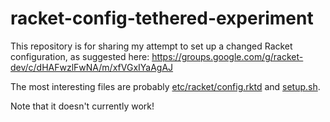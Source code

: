 # racket-config-tethered-experiment

This repository is for sharing my attempt to set up a changed Racket configuration, as suggested here: https://groups.google.com/g/racket-dev/c/dHAFwzlFwNA/m/xfVGxIYaAgAJ

The most interesting files are probably [etc/racket/config.rktd](etc/racket/config.rktd) and [setup.sh](./setup.sh).

Note that it doesn't currently work!
